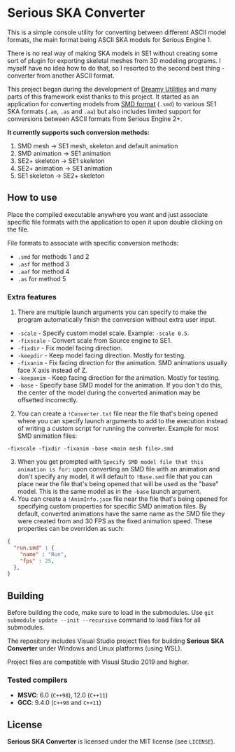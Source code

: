 # Serious SKA Converter

This is a simple console utility for converting between different ASCII model formats, the main format being ASCII SKA models for Serious Engine 1.

There is no real way of making SKA models in SE1 without creating some sort of plugin for exporting skeletal meshes from 3D modeling programs. I myself have no idea how to do that, so I resorted to the second best thing - converter from another ASCII format.

This project began during the development of [Dreamy Utilities](https://github.com/DreamyCecil/DreamyUtilities) and many parts of this framework exist thanks to this project. It started as an application for converting models from [SMD format](https://developer.valvesoftware.com/wiki/Studiomdl_Data) (`.smd`) to various SE1 SKA formats (`.am`, `.as` and `.aa`) but also includes limited support for conversions between ASCII formats from Serious Engine 2+.

**It currently supports such conversion methods:**
1. SMD mesh -> SE1 mesh, skeleton and default animation
2. SMD animation -> SE1 animation
3. SE2+ skeleton -> SE1 skeleton
4. SE2+ animation -> SE1 animation
5. SE1 skeleton -> SE2+ skeleton

## How to use

Place the compiled executable anywhere you want and just associate specific file formats with the application to open it upon double clicking on the file.

File formats to associate with specific conversion methods:
- `.smd` for methods 1 and 2
- `.asf` for method 3
- `.aaf` for method 4
- `.as` for method 5

### Extra features

1. There are multiple launch arguments you can specify to make the program automatically finish the conversion without extra user input.
  - `-scale` - Specify custom model scale. Example: `-scale 0.5`.
  - `-fixscale` - Convert scale from Source engine to SE1.
  - `-fixdir` - Fix model facing direction.
  - `-keepdir` - Keep model facing direction. Mostly for testing.
  - `-fixanim` - Fix facing direction for the animation. SMD animations usually face X axis instead of Z.
  - `-keepanim` - Keep facing direction for the animation. Mostly for testing.
  - `-base` - Specify base SMD model for the animation. If you don't do this, the center of the model during the converted animation may be offsetted incorrectly.
2. You can create a `!Converter.txt` file near the file that's being opened where you can specify launch arguments to add to the execution instead of writing a custom script for running the converter. Example for most SMD animation files:
```
-fixscale -fixdir -fixanim -base <main mesh file>.smd
```
3. When you get prompted with `Specify SMD model file that this animation is for:` upon converting an SMD file with an animation and don't specify any model, it will default to `!Base.smd` file that you can place near the file that's being opened that will be used as the "base" model. This is the same model as in the `-base` launch argument.
4. You can create a `!AnimInfo.json` file near the file that's being opened for specifying custom properties for specific SMD animation files. By default, converted animations have the same name as the SMD file they were created from and 30 FPS as the fixed animation speed. These properties can be overriden as such:
```json
{
  "run.smd" : {
    "name" : "Run",
    "fps" : 25,
  },
}
```

## Building

Before building the code, make sure to load in the submodules. Use `git submodule update --init --recursive` command to load files for all submodules.

The repository includes Visual Studio project files for building **Serious SKA Converter** under Windows and Linux platforms (using WSL).

Project files are compatible with Visual Studio 2019 and higher.

### Tested compilers
- **MSVC**: 6.0 (`C++98`), 12.0 (`C++11`)
- **GCC**: 9.4.0 (`C++98` and `C++11`)

## License

**Serious SKA Converter** is licensed under the MIT license (see `LICENSE`).
